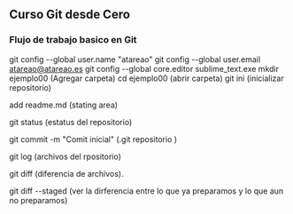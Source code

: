 ## Curso Git desde Cero

### Flujo de trabajo basico en Git
git config --global user.name "atareao"
git config --global user.email atareao@atareao.es
git config --global core.editor sublime_text.exe
mkdir ejemplo00 (Agregar carpeta)
cd ejemplo00 (abrir carpeta)
git ini (inicializar repositorio)

add readme.md (stating area)

git status (estatus del repositorio)

git commit -m "Comit inicial" (.git repositorio )

git log (archivos del rpositorio)

git diff (diferencia de archivos).

git diff --staged (ver la dirferencia entre lo que ya preparamos y lo que aun no preparamos)

